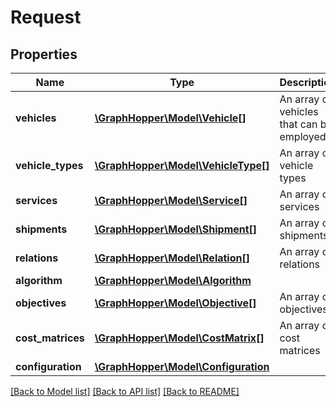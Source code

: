 # Request

## Properties
Name | Type | Description | Notes
------------ | ------------- | ------------- | -------------
**vehicles** | [**\GraphHopper\Model\Vehicle[]**](Vehicle.md) | An array of vehicles that can be employed | [optional] 
**vehicle_types** | [**\GraphHopper\Model\VehicleType[]**](VehicleType.md) | An array of vehicle types | [optional] 
**services** | [**\GraphHopper\Model\Service[]**](Service.md) | An array of services | [optional] 
**shipments** | [**\GraphHopper\Model\Shipment[]**](Shipment.md) | An array of shipments | [optional] 
**relations** | [**\GraphHopper\Model\Relation[]**](Relation.md) | An array of relations | [optional] 
**algorithm** | [**\GraphHopper\Model\Algorithm**](Algorithm.md) |  | [optional] 
**objectives** | [**\GraphHopper\Model\Objective[]**](Objective.md) | An array of objectives | [optional] 
**cost_matrices** | [**\GraphHopper\Model\CostMatrix[]**](CostMatrix.md) | An array of cost matrices | [optional] 
**configuration** | [**\GraphHopper\Model\Configuration**](Configuration.md) |  | [optional] 

[[Back to Model list]](../README.md#documentation-for-models) [[Back to API list]](../README.md#documentation-for-api-endpoints) [[Back to README]](../README.md)


